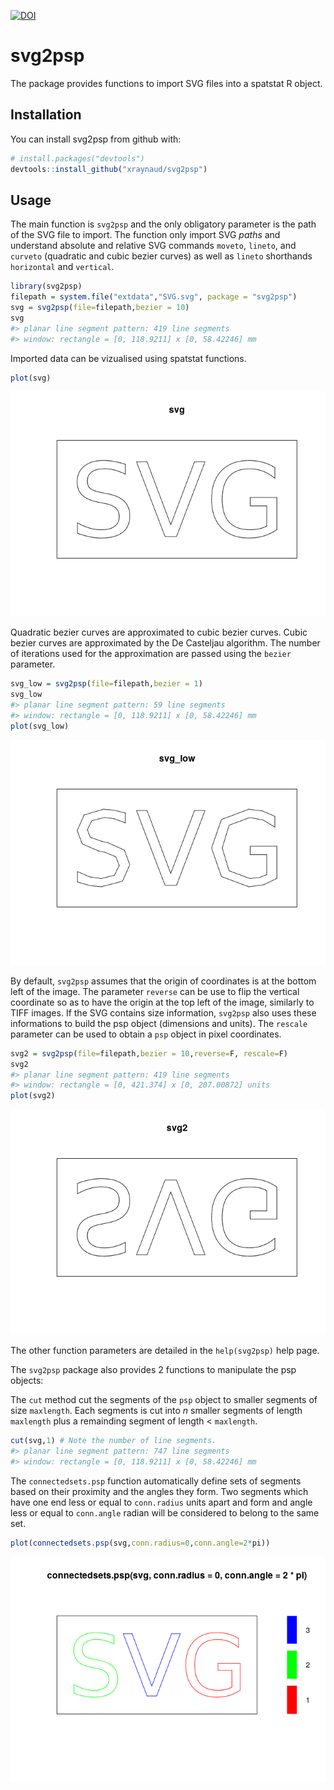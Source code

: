 
[![DOI](https://zenodo.org/badge/119565008.svg)](https://zenodo.org/badge/latestdoi/119565008)

# svg2psp

The package  provides functions to import SVG files into a  spatstat R
object.

## Installation

You can install svg2psp from github with:

``` r
# install.packages("devtools")
devtools::install_github("xraynaud/svg2psp")
```

## Usage

The main function is `svg2psp` and the only obligatory parameter is the
path of the SVG file to import. The function only import SVG *paths* and
understand absolute and relative SVG commands `moveto`, `lineto`, and
`curveto` (quadratic and cubic bezier curves) as well as `lineto`
shorthands `horizontal` and `vertical`.

``` r
library(svg2psp)
filepath = system.file("extdata","SVG.svg", package = "svg2psp")
svg = svg2psp(file=filepath,bezier = 10)
svg
#> planar line segment pattern: 419 line segments
#> window: rectangle = [0, 118.9211] x [0, 58.42246] mm
```

Imported data can be vizualised using spatstat functions.

``` r
plot(svg)
```

![](README/README-plot-1.png)<!-- -->

Quadratic bezier curves are approximated to cubic bezier curves. Cubic
bezier curves are approximated by the De Casteljau algorithm. The number
of iterations used for the approximation are passed using the `bezier`
parameter.

``` r
svg_low = svg2psp(file=filepath,bezier = 1)
svg_low
#> planar line segment pattern: 59 line segments
#> window: rectangle = [0, 118.9211] x [0, 58.42246] mm
plot(svg_low)
```

![](README/README-lowres-1.png)<!-- -->

By default, `svg2psp` assumes that the origin of coordinates is at the
bottom left of the image. The parameter `reverse` can be use to flip the
vertical coordinate so as to have the origin at the top left of the
image, similarly to TIFF images. If the SVG contains size information,
`svg2psp` also uses these informations to build the psp object
(dimensions and units). The `rescale` parameter can be used to obtain a
`psp` object in pixel coordinates.

``` r
svg2 = svg2psp(file=filepath,bezier = 10,reverse=F, rescale=F)
svg2
#> planar line segment pattern: 419 line segments
#> window: rectangle = [0, 421.374] x [0, 207.00872] units
plot(svg2)
```

![](README/README-flip-1.png)<!-- -->

The other function parameters are detailed in the `help(svg2psp)` help
page.

The `svg2psp` package also provides 2 functions to manipulate the psp
objects:

The `cut` method cut the segments of the `psp` object to smaller
segments of size `maxlength`. Each segments is cut into *n* smaller
segments of length `maxlength` plus a remainding segment of length \<
`maxlength`.

``` r
cut(svg,1) # Note the number of line segments.
#> planar line segment pattern: 747 line segments
#> window: rectangle = [0, 118.9211] x [0, 58.42246] mm
```

The `connectedsets.psp` function automatically define sets of segments
based on their proximity and the angles they form. Two segments which
have one end less or equal to `conn.radius` units apart and form and
angle less or equal to `conn.angle` radian will be considered to belong
to the same set.

``` r
plot(connectedsets.psp(svg,conn.radius=0,conn.angle=2*pi))
```

![](README/README-connected-1.png)<!-- -->
